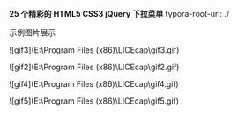 **25 个精彩的 HTML5 CSS3 jQuery 下拉菜单**
typora-root-url: ./

示例图片展示

![gif3](E:\Program Files (x86)\LICEcap\gif3.gif)

![gif2](E:\Program Files (x86)\LICEcap\gif2.gif)



![gif4](E:\Program Files (x86)\LICEcap\gif4.gif)



![gif5](E:\Program Files (x86)\LICEcap\gif5.gif)







